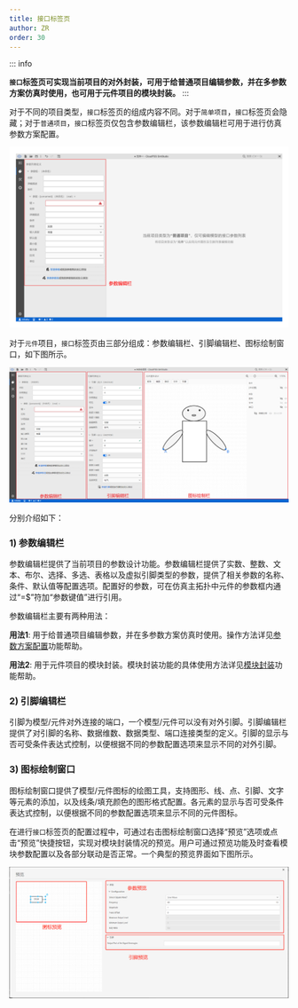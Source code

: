 ```yaml
---
title: 接口标签页
author: ZR
order: 30
---
```


::: info

**`接口`标签页可实现当前项目的对外封装，可用于给普通项目编辑参数，并在多参数方案仿真时使用，也可用于元件项目的模块封装。**
:::

对于不同的项目类型，`接口`标签页的组成内容不同。对于`简单项目`，`接口`标签页会隐藏；对于`普通项目`，`接口`标签页仅包含参数编辑栏，该参数编辑栏可用于进行仿真参数方案配置。

![普通项目的接口标签页截图](./普通项目的接口标签页.jpg "普通项目的接口标签页截图")

对于`元件`项目，`接口`标签页由三部分组成：参数编辑栏、引脚编辑栏、图标绘制窗口，如下图所示。

![元件项目的接口标签页截图](./元件项目的接口标签页.png "元件项目的接口标签页截图")

分别介绍如下：

### 1)	参数编辑栏
参数编辑栏提供了当前项目的参数设计功能。参数编辑栏提供了实数、整数、文本、布尔、选择、多选、表格以及虚拟引脚类型的参数，提供了相关参数的名称、条件、默认值等配置选项。配置好的参数，可在仿真主拓扑中元件的参数框内通过“=$”符加“参数键值”进行引用。

参数编辑栏主要有两种用法：

**用法1**: 用于给普通项目编辑参数，并在多参数方案仿真时使用。操作方法详见[参数方案配置](../../Basic/ParameterCal/index.md)功能帮助。

**用法2**: 用于元件项目的模块封装。模块封装功能的具体使用方法详见[模块封装](../../Basic/Mask/index.md)功能帮助。

### 2)	引脚编辑栏
引脚为模型/元件对外连接的端口，一个模型/元件可以没有对外引脚。引脚编辑栏提供了对引脚的名称、数据维数、数据类型、端口连接类型的定义。引脚的显示与否可受条件表达式控制，以便根据不同的参数配置选项来显示不同的对外引脚。

### 3)	图标绘制窗口
图标绘制窗口提供了模型/元件图标的绘图工具，支持图形、线、点、引脚、文字等元素的添加，以及线条/填充颜色的图形格式配置。各元素的显示与否可受条件表达式控制，以便根据不同的参数配置选项来显示不同的元件图标。

在进行`接口`标签页的配置过程中，可通过右击图标绘制窗口选择“预览”选项或点击“预览”快捷按钮，实现对模块封装情况的预览。用户可通过预览功能及时查看模块参数配置以及各部分联动是否正常。一个典型的预览界面如下图所示。

![典型的预览界面](./T4.png "典型的预览界面")




